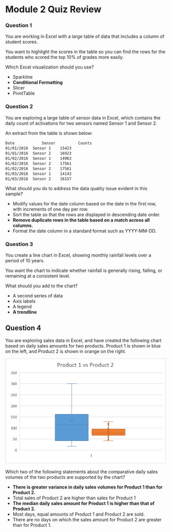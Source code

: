 # Module 2 Quiz Review

### Question 1
You are working in Excel with a large table of data that includes a column of student scores.

You want to highlight the scores in the table so you can find the rows for the students who scored the top 10% of grades more easily.

Which Excel visualization should you use?

- Sparkline
- **Conditional Formatting**
- Slicer
- PivotTable

### Question 2

You are exploring a large table of sensor data in Excel, which contains the daily count of activations for two sensors named Sensor 1 and Sensor 2.

An extract from the table is shown below:

```
Date	        Sensor	        Counts
01/01/2016	Sensor 1	15423
01/01/2016	Sensor 2	16923
01/02/2016	Sensor 1	14963
01/02/2016	Sensor 2	17561
01/02/2016	Sensor 2	17561
01/03/2016	Sensor 1	14143
01/03/2016	Sensor 2	16157
```
What should you do to address the data quality issue evident in this sample?

- Modify values for the date column based on the date in the first row, with increments of one day per row.
- Sort the table so that the rows are displayed in descending date order.
- **Remove duplicate rows in the table based on a match across all columns.**
- Format the date column in a standard format such as YYYY-MM-DD.

### Question 3
You create a line chart in Excel, showing monthly rainfall levels over a period of 10 years.

You want the chart to indicate whether rainfall is generally rising, falling, or remaining at a consistent level.

What should you add to the chart?

- A second series of data
- Axis labels
- A legend
- **A trendline**

## Question 4

You are exploring sales data in Excel, and have created the following chart based on daily sales amounts for two products. Product 1 is shown in blue on the left, and Product 2 is shown in orange on the right.

![](BoxWhisker.png)

Which two of the following statements about the comparative daily sales volumes of the two products are supported by the chart?

- **There is greater variance in daily sales volumes for Product 1 than for Product 2.**
- Total sales of Product 2 are higher than sales for Product 1
- **The median daily sales amount for Product 1 is higher than that of Product 2.**
- Most days, equal amounts of Product 1 and Product 2 are sold.
- There are no days on which the sales amount for Product 2 are greater than for Product 1.